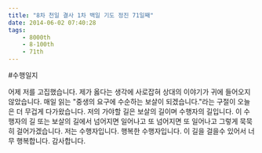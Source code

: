 ```yaml
---
title: "8차 천일 결사 1차 백일 기도 정진 71일째"
date: 2014-06-02 07:40:28
tags:
    - 8000th
    - 8-100th
    - 71th
---
```


#수행일지

어제 저를 고집했습니다. 제가 옳다는 생각에 사로잡혀 상대의 이야기가 귀에 들어오지 않았습니다. 매일 읽는 "중생의 요구에 수순하는 보살이 되겠습니다."라는 구절이 오늘은 더 무겁게 다가왔습니다. 저의 가야할 길은 보살의 길이며 수행자의 길입니다. 이 수행자의 길 또는 보살의 길에서 넘어지면 일어나고 또 넘어지면 또 일어나고 그렇게 묵묵히 걸어가겠습니다. 저는 수행자입니다. 행복한 수행자입니다. 이 길을 걸을수 있어서 너무 행복합니다. 감사합니다.
